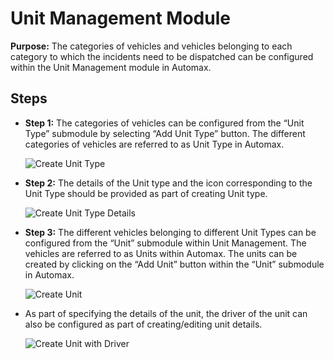 # Unit Management Module

**Purpose:** The categories of vehicles and vehicles belonging to each category to which the incidents need to be dispatched can be configured within the Unit Management module in Automax.

## Steps

- **Step 1:** The categories of vehicles can be configured from the “Unit Type” submodule by selecting “Add Unit Type” button. The different categories of vehicles are referred to as Unit Type in Automax.

  ![Create Unit Type](link_to_screenshot)

- **Step 2:** The details of the Unit type and the icon corresponding to the Unit Type should be provided as part of creating Unit type.

  ![Create Unit Type Details](link_to_screenshot)

- **Step 3:** The different vehicles belonging to different Unit Types can be configured from the “Unit” submodule within Unit Management. The vehicles are referred to as Units within Automax. The units can be created by clicking on the “Add Unit” button within the “Unit” submodule in Automax.

  ![Create Unit](link_to_screenshot)

- As part of specifying the details of the unit, the driver of the unit can also be configured as part of creating/editing unit details.

  ![Create Unit with Driver](link_to_screenshot)
